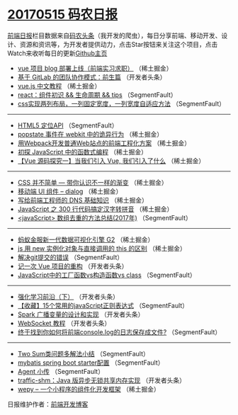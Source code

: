 # [20170515 码农日报](https://github.com/kujian/frontendDaily/blob/master/2017/05/15.md)

[前端日报](http://caibaojian.com/c/news)栏目数据来自[码农头条](http://hao.caibaojian.com/)（我开发的爬虫），每日分享前端、移动开发、设计、资源和资讯等，为开发者提供动力，点击Star按钮来关注这个项目，点击Watch来收听每日的更新[Github主页](https://github.com/kujian/frontendDaily)
* [vue 项目 blog 部署上线（前端实习求职）](http://hao.caibaojian.com/38060.html) （稀土掘金）
* [基于 GitLab 的团队协作模式：前生篇](http://hao.caibaojian.com/38124.html) （开发者头条）
* [vue.js 中文教程](http://hao.caibaojian.com/38064.html) （稀土掘金）
* [react：组件初识 &amp;&amp; 生命周期 &amp;&amp; tips](http://hao.caibaojian.com/38103.html) （SegmentFault）
* [css实现两列布局，一列固定宽度，一列宽度自适应方法](http://hao.caibaojian.com/38098.html) （SegmentFault）

***
* [HTML5 定位API](http://hao.caibaojian.com/38102.html) （SegmentFault）
* [popstate 事件在 webkit 中的诡异行为](http://hao.caibaojian.com/38065.html) （稀土掘金）
* [用Webpack开发普通Web站点的前端工程化方案](http://hao.caibaojian.com/38067.html) （稀土掘金）
* [初探 JavaScript 中的函数式编程](http://hao.caibaojian.com/38063.html) （稀土掘金）
* [【Vue 源码探究一】当我们引入 Vue, 我们引入了什么](http://hao.caibaojian.com/38053.html) （稀土掘金）

***
* [CSS 并不简单 &#8212; 带你认识不一样的渐变](http://hao.caibaojian.com/38055.html) （稀土掘金）
* [移动端 UI 组件 &#8211; dialog](http://hao.caibaojian.com/38066.html) （稀土掘金）
* [写给前端工程师的 DNS 基础知识](http://hao.caibaojian.com/38056.html) （稀土掘金）
* [JavaScript 之 300 行代码搞定汉字转拼音](http://hao.caibaojian.com/38057.html) （稀土掘金）
* [&lt;javaScript&gt; 数组去重的方法总结(2017年)](http://hao.caibaojian.com/38096.html) （SegmentFault）

***
* [蚂蚁金服新一代数据可视化引擎 G2](http://hao.caibaojian.com/38062.html) （稀土掘金）
* [js 用 new 实例化对象与直接调用的 this 的区别](http://hao.caibaojian.com/38052.html) （稀土掘金）
* [解决git提交的错误](http://hao.caibaojian.com/38101.html) （SegmentFault）
* [记一次 Vue 项目的重构](http://hao.caibaojian.com/38113.html) （开发者头条）
* [JavaScript中的工厂函数vs构造函数vs class](http://hao.caibaojian.com/38092.html) （SegmentFault）

***
* [强化学习前沿（下）](http://hao.caibaojian.com/38125.html) （开发者头条）
* [【收藏】15个常用的javaScript正则表达式](http://hao.caibaojian.com/38094.html) （SegmentFault）
* [Spark 广播变量的设计和实现](http://hao.caibaojian.com/38126.html) （开发者头条）
* [WebSocket 教程](http://hao.caibaojian.com/38107.html) （开发者头条）
* [终于找到你如何将前端console.log的日志保存成文件?](http://hao.caibaojian.com/38086.html) （SegmentFault）

***
* [Two Sum类问题多解法小结](http://hao.caibaojian.com/38097.html) （SegmentFault）
* [mybatis spring boot starter配置](http://hao.caibaojian.com/38099.html) （SegmentFault）
* [Agent 小传](http://hao.caibaojian.com/38100.html) （SegmentFault）
* [traffic-shm：Java 版异步无锁共享内存实现](http://hao.caibaojian.com/38123.html) （开发者头条）
* [wepy – 一个小程序的组件化开发框架](http://hao.caibaojian.com/38054.html) （稀土掘金）

日报维护作者：[前端开发博客](http://caibaojian.com/) 